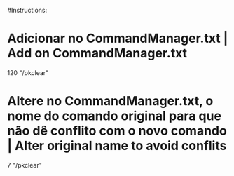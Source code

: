 #Instructions:
# Adicionar no CommandManager.txt | Add on CommandManager.txt
120       "/pkclear" 

# Altere no CommandManager.txt, o nome do comando original para que não dê conflito com o novo comando | Alter original name to avoid conflits
7         "/pkclear"